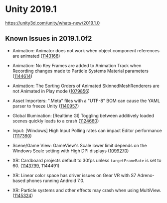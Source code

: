 # Unity 2019.1

https://unity3d.com/unity/whats-new/2019.1.0

## Known Issues in 2019.1.0f2



*   Animation: Animator does not work when object component references are animated ([1143168](https://issuetracker.unity3d.com/issues/animator-does-not-work-when-object-component-references-are-animated))
    
*   Animation: No Key Frames are added to Animation Track when Recording changes made to Particle Systems Material parameters ([1144614](https://issuetracker.unity3d.com/issues/no-key-frames-are-added-to-animation-track-when-recording-changes-made-to-particle-systems-material-parameters))
    
*   Animation: The Sorting Orders of Animated SkinnedMeshRenderers are not Animated in Play mode ([1079856](https://issuetracker.unity3d.com/issues/the-sorting-orders-of-animated-skinnedmeshrenderers-are-not-animated-in-play-mode))
    
*   Asset Importers: ".Meta" files with a "UTF-8" BOM can cause the YAML parser to freeze Unity ([1140957](https://issuetracker.unity3d.com/issues/dot-meta-files-with-a-utf-8-bom-can-cause-the-yaml-parser-to-freeze-unity))
    
*   Global Illumination: \[Realtime GI\] Toggling between additively loaded scenes quickly leads to a crash ([1124660](https://issuetracker.unity3d.com/issues/realtime-gi-toggling-between-additively-loaded-scenes-quickly-leads-to-a-crash))
    
*   Input: \[Windows\] High Input Polling rates can impact Editor performance ([1117360](https://issuetracker.unity3d.com/issues/input-polling-rates-drastically-decreases-editor-performance))
    
*   Scene/Game View: GameView's Scale lower limit depends on the Windows Scale setting with High DPI displays ([1099270](https://issuetracker.unity3d.com/issues/gameview-defaults-to-1-dot-25x-scale-on-windows))
    
*   XR: Cardboard projects default to 30fps unless `targetFrameRate` is set to 60. ([1143799](https://issuetracker.unity3d.com/issues/cardboard-projects-default-to-30fps), 1144491)
    
*   XR: Linear color space has driver issues on Gear VR with S7 Adreno-based phones running Android 7.0.
    
*   XR: Particle systems and other effects may crash when using MultiView. ([1145324](https://issuetracker.unity3d.com/issues/crash-occurs-when-the-blocksplosion-title-gameobjects-explode))